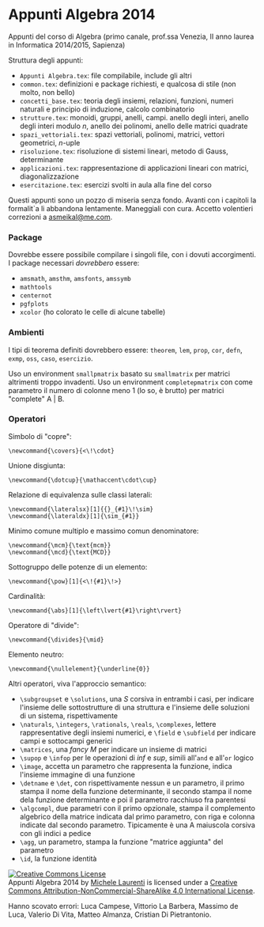 Appunti Algebra 2014
=====

Appunti del corso di Algebra (primo canale, prof.ssa Venezia, II anno laurea in Informatica 2014/2015, Sapienza)

Struttura degli appunti:

- `Appunti Algebra.tex`: file compilabile, include gli altri
- `common.tex`: definizioni e package richiesti, e qualcosa di stile (non molto, non bello)
- `concetti_base.tex`: teoria degli insiemi, relazioni, funzioni, numeri naturali e principio di induzione, calcolo combinatorio
- `strutture.tex`: monoidi, gruppi, anelli, campi. anello degli interi, anello degli interi modulo _n_, anello dei polinomi, anello delle matrici quadrate
- `spazi_vettoriali.tex`: spazi vettoriali, polinomi, matrici, vettori geometrici, _n_-uple
- `risoluzione.tex`: risoluzione di sistemi lineari, metodo di Gauss, determinante
- `applicazioni.tex`: rappresentazione di applicazioni lineari con matrici, diagonalizzazione
- `esercitazione.tex`: esercizi svolti in aula alla fine del corso

Questi appunti sono un pozzo di miseria senza fondo. Avanti con i capitoli la formalit\`a li abbandona lentamente. Maneggiali con cura. Accetto volentieri correzioni a <asmeikal@me.com>.

### Package

Dovrebbe essere possibile compilare i singoli file, con i dovuti accorgimenti. I package necessari _dovrebbero_ essere:

- `amsmath`, `amsthm`, `amsfonts`, `amssymb`
- `mathtools`
- `centernot`
- `pgfplots`
- `xcolor` (ho colorato le celle di alcune tabelle)

### Ambienti

I tipi di teorema definiti dovrebbero essere: `theorem`, `lem`, `prop`, `cor`, `defn`, `exmp`, `oss`, `caso`, `esercizio`.

Uso un environment `smallpmatrix` basato su `smallmatrix` per matrici altrimenti troppo invadenti. Uso un environment `completepmatrix` con come parametro il numero di colonne meno 1 (lo so, &egrave; brutto) per matrici "complete" A | B.

### Operatori

Simbolo di "copre":

    \newcommand{\covers}{<\!\cdot}

Unione disgiunta:

    \newcommand{\dotcup}{\mathaccent\cdot\cup}

Relazione di equivalenza sulle classi laterali:

    \newcommand{\lateralsx}[1]{{}_{#1}\!\sim}
    \newcommand{\lateraldx}[1]{\sim_{#1}}

Minimo comune multiplo e massimo comun denominatore:

    \newcommand{\mcm}{\text{mcm}}
    \newcommand{\mcd}{\text{MCD}}

Sottogruppo delle potenze di un elemento:

    \newcommand{\pow}[1]{<\!{#1}\!>}

Cardinalità:

    \newcommand{\abs}[1]{\left\lvert{#1}\right\rvert}

Operatore di "divide":

    \newcommand{\divides}{\mid}

Elemento neutro:

    \newcommand{\nullelement}{\underline{0}}

Altri operatori, viva l'approccio semantico:

- `\subgroupset` e `\solutions`, una _S_ corsiva in entrambi i casi, per indicare l'insieme delle sottostrutture di una struttura e l'insieme delle soluzioni di un sistema, rispettivamente
- `\naturals`, `\integers`, `\rationals`, `\reals`, `\complexes`, lettere rappresentative degli insiemi numerici, e `\field` e `\subfield` per indicare campi e sottocampi generici
- `\matrices`, una _fancy M_ per indicare un insieme di matrici
- `\supop` e `\infop` per le operazioni di _inf_ e _sup_, simili all'`and` e all'`or` logico
- `\image`, accetta un parametro che rappresenta la funzione, indica l'insieme immagine di una funzione
- `\detname` e `\det`, con rispettivamente nessun e un parametro, il primo stampa il nome della funzione determinante, il secondo stampa il nome dela funzione determinante e poi il parametro racchiuso fra parentesi
- `\algcompl`, due parametri con il primo opzionale, stampa il complemento algebrico della matrice indicata dal primo parametro, con riga e colonna indicate dal secondo parametro. Tipicamente &egrave; una A maiuscola corsiva con gli indici a pedice
- `\agg`, un parametro, stampa la funzione "matrice aggiunta" del parametro
- `\id`, la funzione identit&agrave;

<a rel="license" href="http://creativecommons.org/licenses/by-nc-sa/4.0/"><img alt="Creative Commons License" style="border-width:0" src="https://i.creativecommons.org/l/by-nc-sa/4.0/88x31.png" /></a><br /><span xmlns:dct="http://purl.org/dc/terms/" href="http://purl.org/dc/dcmitype/Text" property="dct:title" rel="dct:type">Appunti Algebra 2014</span> by <a xmlns:cc="http://creativecommons.org/ns#" href="http://asmeikal.me" property="cc:attributionName" rel="cc:attributionURL">Michele Laurenti</a> is licensed under a <a rel="license" href="http://creativecommons.org/licenses/by-nc-sa/4.0/">Creative Commons Attribution-NonCommercial-ShareAlike 4.0 International License</a>.

Hanno scovato errori: Luca Campese, Vittorio La Barbera, Massimo de Luca, Valerio Di Vita, Matteo Almanza, Cristian Di Pietrantonio.
